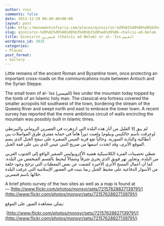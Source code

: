```yaml
---
author: ross
comments: false
date: 2013-12-29 06:49:48+00:00
layout: post
link: http://monumentsofsyria.com/places/qinnisrin-%d9%82%d9%86%d8%b3%d8%b1%d8%a6%d9%86-chalcis-ad-belum/
slug: qinnisrin-%d9%82%d9%86%d8%b3%d8%b1%d8%a6%d9%86-chalcis-ad-belum
title: Qinnisrin قنسرين‎ (Chalcis ad Belum) or al-`Iss العيس
wordpress_id: 3815
categories:
- Places
post_format:
- Gallery
---
```


Little remains of the ancient Roman and Byzantine town, once protecting an important cross-roads on the communications route between Antioch and the Syrian Steppe.

The small town of al-`iss (العيسى) lies under the mountain today topped by the tomb of an Islamic holy man. The classical-era fortress covered the smaller acropolis hill southwest of the town, bordering the stream of the Quweiq River and swept north and east to embrace the lower town. A recent survey has reported that the more ambitious circuit of walls encircling the mountain was possibly built in Islamic times.


لم يبق إلا القليل من آثار هذه البلدة التي ازدهرت في العصرين الروماني والبيزنطي (وعرفت باسم خالكيس وبيلوم) ولعبت دوراً هاماً في حماية مفترق طرق المواصلات بين أنطاكية والبادية السورية. وحالياً تقع قرية العيس الصغيرة على سفح الجبل الذي يضم الموقع الأثري، وقد اتخذت اسمها من ضريح النبي عيس الذي بني على قمة الجبل.




تغطي تحصينات الفترة الكلاسيكية هضبة الأكروبوليس الصغير الواقع إلى الجنوب الغربي من البلدة، وتجاور نهر قويق الذي يجري شرقاً وشمالاً ليحيط بالقسم المنخفض من البلدة. كما أن أعمال المسح الأثري الأخيرة كشفت عن بعض المعطيات التي ترجح وجود حلقة من الأسوار الدفاعية على محيط الجبل ربما بنيت في العصور الإسلامية التي عرفت البلدة خلالها باسم قنسرين.


A brief photo survey of the two sites as well as a map is found at — [http://www.flickr.com/photos/monsyr/sets/72157628827139791/](http://www.flickr.com/photos/monsyr/sets/72157628827139791/)


يمكن مشاهدة الصور على الموقع:




 [http://www.flickr.com/photos/monsyr/sets/72157628827139791/](http://www.flickr.com/photos/monsyr/sets/72157628827139791/)



